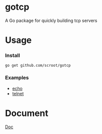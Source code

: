 gotcp
================

A Go package for quickly building tcp servers


Usage
================

### Install

~~~
go get github.com/scroot/gotcp
~~~


### Examples

* [echo](https://github.com/gansidui/gotcp/tree/master/examples/echo)
* [telnet](https://github.com/gansidui/gotcp/tree/master/examples/telnet)

Document
================

[Doc](http://godoc.org/github.com/gansidui/gotcp)
